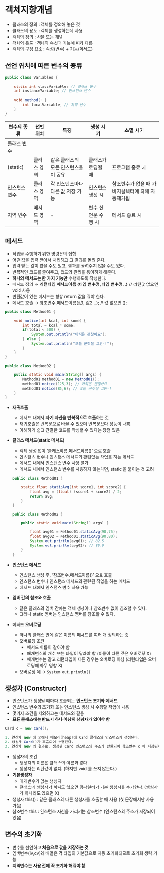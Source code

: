 # 객체지향개념

- 클래스의 정의 : 객체를 정의해 놓은 것
- 클래스의 용도 : 객체를 생성하는데 사용
- 객체의 정의 : 사물 또는 개념
- 객체의 용도 : 객체의 속성과 기능에 따라 다름
- 객체의 구성 요소 : 속성(변수) + 기능(메서드)

## 선언 위치에 따른 변수의 종류

```java
public class Variables {
    
    static int classVariable; // 클래스 변수
    int instanceVariable; // 인스턴스 변수
    
    void method() {
        int localVariable; // 지역 변수
    }
}
```
| 변수의 종류 | 선언 위치 | 특징 | 생성 시기 | 소멸 시기 |
| --- | --- | --- | --- | --- |
| 클래스 변수
(static) | 클래스 영역 | 같은 클래스의 모든 인스턴스들이 공유 | 클래스가 로딩될 때 | 프로그램 종료 시 |
| 인스턴스 변수 | 클래스 영역 | 각 인스턴스마다 다른 값 저장 가능 | 인스턴스 생성 시 | 참조변수가 없을 때 가비지컬렉터에 의해 자동제거됨 |
| 지역 변수 | 메서드 영역 | - | 변수 선언문 수행 시 | 메서드 종료 시 |

## **메서드**

- 작업을 수행하기 위한 명령문의 집합
- 어떤 값을 입력 받아서 처리하고 그 결과를 돌려 준다.
- 입력 받는 값이 없을 수도 있고, 결과를 돌려주지 않을 수도 있다.
- 반복적인 코드를 줄여주고, 코드의 관리를 용이하게 해준다.
- **하나의 메서드는 한 가지 기능만** 수행하도록 작성한다.
- 메서드 정의 → **리턴타입 메서드이름 (타입 변수명, 타입 변수명 ..)** // 리턴값 없으면 void 사용
- 반환값이 있는 메서드는 항상 return 값을 줘야 한다.
- 메서드 호출 → 참조변수.메서드이름(값1, 값2 ..); // 값 없으면 ();

```java
public class Method01 {

    void notice(int kcal, int some) {
        int total = kcal * some;
        if(total < 500) {
            System.out.println("아직은 괜찮아요");
        } else {
            System.out.println("오늘 군것질 그만-!");
        }
    }
}
```

```java
public class Method02 {

    public static void main(String[] args) {
        Method01 method01 = new Method01();
        method01.notice(125,3); // 아직은 괜찮아요
        method01.notice(85,6); // 오늘 군것질 그만-!
    }
}
```

- **재귀호출**
    - 메서드 내에서 **자기 자신을 반복적으로 호출**하는 것
    - 재귀호출은 반복문으로 바꿀 수 있으며 반복문보다 성능이 나쁨
    - 이해하기 쉽고 간결한 코드를 작성할 수 있다는 장점 있음
    
- **클래스 메서드(static 메서드)**
    - 객체 생성 없이 ‘클래스이름.메서드이름()’ 으로 호출
    - 인스턴스 변수나 인스턴스 메서드와 관련없는 작업을 하는 메서드
    - 메서드 내에서 인스턴스 변수 사용 불가
    - 메서드 내에서 인스턴스 변수를 사용하지 않는다면, static 을 붙이는 것 고려
    
    ```java
    public class Method01 {
    
        static float staticAvg(int score1, int score2) {
            float avg = (float) (score1 + score2) / 2;
            return avg;
        }
    }
    ```
    
    ```java
    public class Method02 {
    
        public static void main(String[] args) {
    
            float avg01 = Method01.staticAvg(90,75);
            float avg02 = Method01.staticAvg(90,80);
            System.out.println(avg01); // 82.5
            System.out.println(avg02); // 85.0
        }
    }
    ```
    

- **인스턴스 메서드**
    - 인스턴스 생성 후, ‘참조변수.메서드이름()’ 으로 호출
    - 인스턴스 변수나 인스턴스 메서드와 관련된 작업을 하는 메서드
    - 메서드 내에서 인스턴스 변수 사용 가능

- **멤버 간의 참조와 호출**
    - 같은 클래스의 멤버 간에는 객체 생성이나 참조변수 없이 참조할 수 있다.
    - 그러나 static 멤버는 인스턴스 멤버를 참조할 수 없다.
    
- **메서드 오버로딩**
    - 하나의 클래스 안에 같은 이름의 메서드를 여러 개 정의하는 것
    - 오버로딩 조건
        - 메서드 이름이 같아야 함
        - 매개변수의 개수 또는 타입이 달라야 함 (이름이 다른 것은 오버로딩 X)
        - 매개변수는 같고 리턴타입이 다른 경우는 오버로딩 아님 (리턴타입은 오버로딩에 아무 영향 X)
    - 오버로딩 예 → `System.out.println()`

## 생성자 (Constructor)

- 인스턴스가 생성될 때마다 호출되는 **인스턴스 초기화 메서드**
- 인스턴스 변수의 초기화 또는 인스턴스 생성 시 수행할 작업에 사용
- 몇가지 조건을 제외하고는 메서드와 같음
- **모든 클래스에는 반드시 하나 이상의 생성자가 있어야 함**

```java
Card c = new Card();

1. 연산자 new 에 의해서 메모리(heap)에 Card 클래스의 인스턴스가 생성된다.
2. 생성자 Card()가 호출되어 수행된다.
3. 연산자 new 의 결과로, 생성된 Card 인스턴스의 주소가 반환되어 참조변수 c 에 저장된다. 
```

- 생성자의 조건
    - 생성자의 이름은 클래스의 이름과 같다.
    - 생성자는 리턴값이 없다. (하지만 void 를 쓰지 않는다.)
- **기본생성자**
    - 매개변수가 없는 생성자
    - 클래스에 생성자가 하나도 없으면 컴파일러가 기본 생성자를 추가한다. (생성자가 하나라도 있으면 X)
- 생성자 this() : 같은 클래스의 다른 생성자를 호출할 때 사용 (첫 문장에서만 사용 가능)
- 참조변수 this : 인스턴스 자신을 가리키는 참조변수 (인스턴스의 주소가 저장되어 있음)

## 변수의 초기화

- 변수를 선언하고 **처음으로 값을 저장하는 것**
- 멤버변수(iv,cv)와 배열은 각 타입의 기본값으로 자동 초기화되므로 초기화 생략 가능
- **지역변수는 사용 전에 꼭 초기화 해줘야 함**
